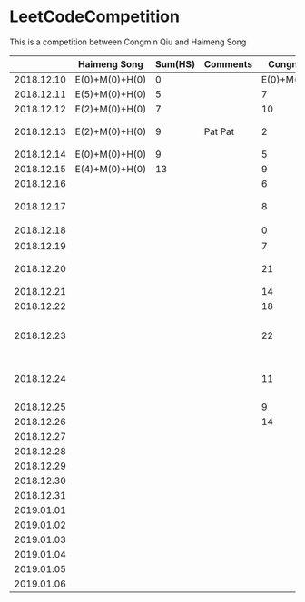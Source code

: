 # LeetCodeCompetition
This is a competition between Congmin Qiu and Haimeng Song


|            | Haimeng Song   | Sum(HS) | Comments | Congmin Qiu    | Sum(CQ) | Comments                       |
| ---------- | -------------- | ------- | -------- | -------------- | ------- | ------------------------------ |
| 2018.12.10 | E(0)+M(0)+H(0) | 0       |          | E(0)+M(0)+H(0) | 0       |                                |
| 2018.12.11 | E(5)+M(0)+H(0) | 5       |          | 7              | 7       |                                |
| 2018.12.12 | E(2)+M(0)+H(0) | 7       |          | 10             | 17      | Well Done!                     |
| 2018.12.13 | E(2)+M(0)+H(0) | 9       | Pat Pat  | 2              | 19      | LinkedIn 跪了                  |
| 2018.12.14 | E(0)+M(0)+H(0) | 9       |          | 5              | 24      |                                |
| 2018.12.15 | E(4)+M(0)+H(0) | 13      |          | 9              | 33      | Array1                         |
| 2018.12.16 |                |         |          | 6              | 39      | Array2                         |
| 2018.12.17 |                |         |          | 8              | 47      | Array3 高频总结                |
| 2018.12.18 |                |         |          | 0              | 47      | 这天啥都没干                   |
| 2018.12.19 |                |         |          | 7              | 55      | Hash 2                         |
| 2018.12.20 |                |         |          | 21             | 76      | 其中好多easy的题目             |
| 2018.12.21 |                |         |          | 14             | 91      | backtracking                   |
| 2018.12.22 |                |         |          | 18             | 109     | DP 1                           |
| 2018.12.23 |                |         |          | 22             | 131     | Tree 1, 裘丛民你这个垃圾，哈哈 |
| 2018.12.24 |                |         |          | 11             | 142     | String 1. qcm你这个渣渣        |
| 2018.12.25 |                |         |          | 9              | 151     | Stack, PQ                      |
| 2018.12.26 |                |         |          | 14             | 165     | DP 2                           |
| 2018.12.27 |                |         |          |                | [11]    | Math 1                         |
| 2018.12.28 |                |         |          |                | 10      | Tree 2                         |
| 2018.12.29 |                |         |          |                | 9       | String 2                       |
| 2018.12.30 |                |         |          |                | 8       | LinkedList                     |
| 2018.12.31 |                |         |          |                | 7       | Design                         |
| 2019.01.01 |                |         |          |                | 6       | String 3                       |
| 2019.01.02 |                |         |          |                | 5       |                                |
| 2019.01.03 |                |         |          |                | 4       |                                |
| 2019.01.04 |                |         |          |                | 3       |                                |
| 2019.01.05 |                |         |          |                | 2       |                                |
| 2019.01.06 |                |         |          |                | 1       |                                |
